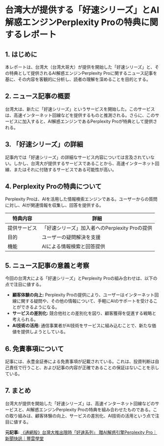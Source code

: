 # 台湾大が提供する「好速シリーズ」とAI解惑エンジンPerplexity Proの特典に関するレポート

## 1. はじめに

本レポートは、台湾大（台湾大哥大）が提供を開始した「好速シリーズ」と、その特典として提供されるAI解惑エンジンPerplexity Proに関するニュース記事を基に、その内容を客観的に分析し、読者の理解を深めることを目的とする。

## 2. ニュース記事の概要

台湾大は、新たに「好速シリーズ」というサービスを開始した。このサービスは、高速インターネット回線などを提供するものと推測される。さらに、このサービスに加入すると、AI解惑エンジンであるPerplexity Proが特典として提供される。

## 3. 「好速シリーズ」の詳細

記事内では「好速シリーズ」の詳細なサービス内容については言及されていない。しかし、台湾大が提供するサービスであることから、高速インターネット回線、またはそれに付随するサービスである可能性が高い。

## 4. Perplexity Proの特典について

Perplexity Proは、AIを活用した情報検索エンジンである。ユーザーからの質問に対し、AIが関連情報を収集し、回答を提供する。

| 特典内容 | 詳細 |
|---|---|
| 提供サービス | 「好速シリーズ」加入者へのPerplexity Proの提供 |
| 目的 | ユーザーの疑問解決を支援 |
| 機能 | AIによる情報検索と回答提供 |

## 5. ニュース記事の意義と考察

今回の台湾大による「好速シリーズ」とPerplexity Proの組み合わせは、以下の点で注目に値する。

* **顧客体験の向上:** Perplexity Proの提供により、ユーザーはインターネット回線に関する疑問や、その他の情報について、手軽にAIのサポートを受けることができるようになる。
* **サービスの差別化:** 競合他社との差別化を図り、顧客獲得を促進する戦略と考えられる。
* **AI技術の活用:** 通信事業者がAI技術をサービスに組み込むことで、新たな価値を提供しようとしている。

## 6. 免責事項について

記事には、永豊金証券による免責事項が記載されている。これは、投資判断は自己責任で行うこと、および記事の内容が正確であることの保証はないことを示している。

## 7. まとめ

台湾大が提供を開始した「好速シリーズ」は、高速インターネット回線などのサービスと、AI解惑エンジンPerplexity Proの特典を組み合わせたものである。この取り組みは、顧客体験の向上、サービスの差別化、AI技術の活用という点で注目に値する。


**元記事:** [《通網股》台灣大推出限時「好速系列」 贈AI解惑引擎Perplexity Pro｜新聞快訊｜豐雲學堂](https://www.sinotrade.com.tw/richclub/news/67edf2a831c1ba247ad56533)